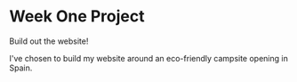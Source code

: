 # Week One Project

Build out the website!

I've chosen to build my website around an eco-friendly campsite opening in Spain.
